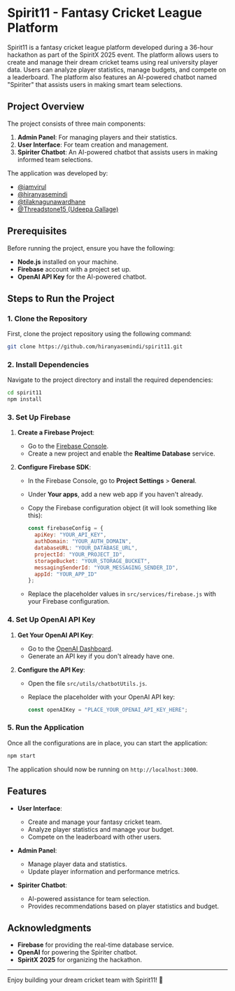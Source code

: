 # Spirit11 - Fantasy Cricket League Platform

Spirit11 is a fantasy cricket league platform developed during a 36-hour hackathon as part of the SpiritX 2025 event. The platform allows users to create and manage their dream cricket teams using real university player data. Users can analyze player statistics, manage budgets, and compete on a leaderboard. The platform also features an AI-powered chatbot named "Spiriter" that assists users in making smart team selections.

## Project Overview

The project consists of three main components:

1. **Admin Panel**: For managing players and their statistics.
2. **User Interface**: For team creation and management.
3. **Spiriter Chatbot**: An AI-powered chatbot that assists users in making informed team selections.

The application was developed by:
- [@iamvirul](https://github.com/iamvirul)
- [@hiranyasemindi](https://github.com/hiranyasemindi)
- [@tilaknagunawardhane](https://github.com/tilaknagunawardhane)
- [@Threadstone15 (Udeepa Gallage)](https://github.com/Threadstone15)

## Prerequisites

Before running the project, ensure you have the following:

- **Node.js** installed on your machine.
- **Firebase** account with a project set up.
- **OpenAI API Key** for the AI-powered chatbot.

## Steps to Run the Project

### 1. Clone the Repository

First, clone the project repository using the following command:

```bash
git clone https://github.com/hiranyasemindi/spirit11.git
```

### 2. Install Dependencies

Navigate to the project directory and install the required dependencies:

```bash
cd spirit11
npm install
```

### 3. Set Up Firebase

1. **Create a Firebase Project**:
   - Go to the [Firebase Console](https://console.firebase.google.com/).
   - Create a new project and enable the **Realtime Database** service.

2. **Configure Firebase SDK**:
   - In the Firebase Console, go to **Project Settings** > **General**.
   - Under **Your apps**, add a new web app if you haven't already.
   - Copy the Firebase configuration object (it will look something like this):

     ```javascript
     const firebaseConfig = {
       apiKey: "YOUR_API_KEY",
       authDomain: "YOUR_AUTH_DOMAIN",
       databaseURL: "YOUR_DATABASE_URL",
       projectId: "YOUR_PROJECT_ID",
       storageBucket: "YOUR_STORAGE_BUCKET",
       messagingSenderId: "YOUR_MESSAGING_SENDER_ID",
       appId: "YOUR_APP_ID"
     };
     ```

   - Replace the placeholder values in `src/services/firebase.js` with your Firebase configuration.

### 4. Set Up OpenAI API Key

1. **Get Your OpenAI API Key**:
   - Go to the [OpenAI Dashboard](https://platform.openai.com/).
   - Generate an API key if you don't already have one.

2. **Configure the API Key**:
   - Open the file `src/utils/chatbotUtils.js`.
   - Replace the placeholder with your OpenAI API key:

     ```javascript
     const openAIKey = "PLACE_YOUR_OPENAI_API_KEY_HERE";
     ```

### 5. Run the Application

Once all the configurations are in place, you can start the application:

```bash
npm start
```

The application should now be running on `http://localhost:3000`.

## Features

- **User Interface**:
  - Create and manage your fantasy cricket team.
  - Analyze player statistics and manage your budget.
  - Compete on the leaderboard with other users.

- **Admin Panel**:
  - Manage player data and statistics.
  - Update player information and performance metrics.

- **Spiriter Chatbot**:
  - AI-powered assistance for team selection.
  - Provides recommendations based on player statistics and budget.

## Acknowledgments

- **Firebase** for providing the real-time database service.
- **OpenAI** for powering the Spiriter chatbot.
- **SpiritX 2025** for organizing the hackathon.

---

Enjoy building your dream cricket team with Spirit11! 🏏
